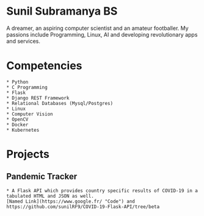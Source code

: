 # Sunil Subramanya BS

 A dreamer, an aspiring computer scientist and an amateur footballer. My passions include Programming, Linux, AI and developing revolutionary apps and services.

# Competencies

    * Python
    * C Programming 
    * Flask
    * Django REST Framework
    * Relational Databases (Mysql/Postgres) 
    * Linux 
    * Computer Vision 
    * OpenCV 
    * Docker 
    * Kubernetes
# Projects

## Pandemic Tracker
    * A Flask API which provides country specific results of COVID-19 in a tabulated HTML and JSON as well.
    [Named Link](https://www.google.fr/ "Code") and https://github.com/sunilRF9/COVID-19-Flask-API/tree/beta
